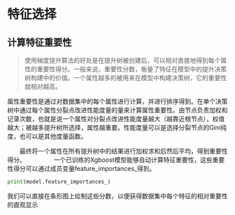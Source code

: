 # 特征选择

## 计算特征重要性

>使用梯度提升算法的好处是在提升树被创建后，可以相对直接地得到每个属性的重要性得分。一般来说，重要性分数，衡量了特征在模型中的提升决策树构建中的价值。一个属性越多的被用来在模型中构建决策树，它的重要性就相对越高。

属性重要性是通过对数据集中的每个属性进行计算，并进行排序得到。在单个决策树中通过每个属性分裂点改进性能度量的量来计算属性重要性。由节点负责加权和记录次数，也就是说一个属性对分裂点改进性能度量越大（越靠近根节点），权值越大；被越多提升树所选择，属性越重要。性能度量可以是选择分裂节点的Gini纯度，也可以是其他度量函数。

　　最终将一个属性在所有提升树中的结果进行加权求和后然后平均，得到重要性得分。
　　
　　一个已训练的Xgboost模型能够自动计算特征重要性，这些重要性得分可以通过成员变量feature_importances_得到。

```python
print(model.feature_importances_)
```

我们可以直接在条形图上绘制这些分数，以便获得数据集中每个特征的相对重要性的直观显示


